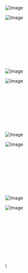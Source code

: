 ![Image](Images/Desvio%20Padrão%20de%20uma%20Variável%20Aleatória.png)

![Image](Images/Variância%20de%20uma%20Variável%20Aleatória%20Discreta.png)
\
\
\
\
\
\
\
\
\
\
![Image](Images/distribuição%20binomial.png)

![Image](Images/distribuição%20binomial%20exemplos.png)
\
\
\
\
\
\
\
\
\
\
![Image](Images/Distribuição%20de%20Poisson.png)

![Image](Images/Distribuição%20de%20Poisson%20exemplos.png)
\
\
\
\
\
\
\
\
\
\
![Image](Images/Distribuição%20Uniforme%20e%20Exponencial.png)

![Image](Images/Distribuição%20Normal.png)

\
\
\
\
\
\
\
\
\
\